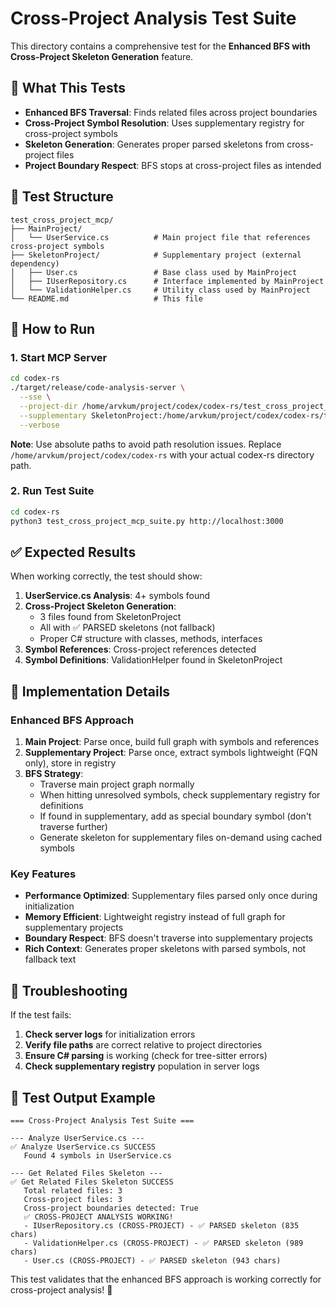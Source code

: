 # Cross-Project Analysis Test Suite

This directory contains a comprehensive test for the **Enhanced BFS with Cross-Project Skeleton Generation** feature.

## 🎯 What This Tests

- **Enhanced BFS Traversal**: Finds related files across project boundaries
- **Cross-Project Symbol Resolution**: Uses supplementary registry for cross-project symbols
- **Skeleton Generation**: Generates proper parsed skeletons from cross-project files
- **Project Boundary Respect**: BFS stops at cross-project files as intended

## 📁 Test Structure

```
test_cross_project_mcp/
├── MainProject/
│   └── UserService.cs          # Main project file that references cross-project symbols
├── SkeletonProject/            # Supplementary project (external dependency)
│   ├── User.cs                 # Base class used by MainProject
│   ├── IUserRepository.cs      # Interface implemented by MainProject
│   └── ValidationHelper.cs     # Utility class used by MainProject
└── README.md                   # This file
```

## 🚀 How to Run

### 1. Start MCP Server
```bash
cd codex-rs
./target/release/code-analysis-server \
  --sse \
  --project-dir /home/arvkum/project/codex/codex-rs/test_cross_project_mcp/MainProject \
  --supplementary SkeletonProject:/home/arvkum/project/codex/codex-rs/test_cross_project_mcp/SkeletonProject \
  --verbose
```

**Note**: Use absolute paths to avoid path resolution issues. Replace `/home/arvkum/project/codex/codex-rs` with your actual codex-rs directory path.

### 2. Run Test Suite
```bash
cd codex-rs
python3 test_cross_project_mcp_suite.py http://localhost:3000
```

## ✅ Expected Results

When working correctly, the test should show:

1. **UserService.cs Analysis**: 4+ symbols found
2. **Cross-Project Skeleton Generation**: 
   - 3 files found from SkeletonProject
   - All with ✅ PARSED skeletons (not fallback)
   - Proper C# structure with classes, methods, interfaces
3. **Symbol References**: Cross-project references detected
4. **Symbol Definitions**: ValidationHelper found in SkeletonProject

## 🔧 Implementation Details

### Enhanced BFS Approach
1. **Main Project**: Parse once, build full graph with symbols and references
2. **Supplementary Project**: Parse once, extract symbols lightweight (FQN only), store in registry
3. **BFS Strategy**: 
   - Traverse main project graph normally
   - When hitting unresolved symbols, check supplementary registry for definitions
   - If found in supplementary, add as special boundary symbol (don't traverse further)
   - Generate skeleton for supplementary files on-demand using cached symbols

### Key Features
- **Performance Optimized**: Supplementary files parsed only once during initialization
- **Memory Efficient**: Lightweight registry instead of full graph for supplementary projects
- **Boundary Respect**: BFS doesn't traverse into supplementary projects
- **Rich Context**: Generates proper skeletons with parsed symbols, not fallback text

## 🐛 Troubleshooting

If the test fails:

1. **Check server logs** for initialization errors
2. **Verify file paths** are correct relative to project directories
3. **Ensure C# parsing** is working (check for tree-sitter errors)
4. **Check supplementary registry** population in server logs

## 📝 Test Output Example

```
=== Cross-Project Analysis Test Suite ===

--- Analyze UserService.cs ---
✅ Analyze UserService.cs SUCCESS
   Found 4 symbols in UserService.cs

--- Get Related Files Skeleton ---
✅ Get Related Files Skeleton SUCCESS
   Total related files: 3
   Cross-project files: 3
   Cross-project boundaries detected: True
   ✅ CROSS-PROJECT ANALYSIS WORKING!
   - IUserRepository.cs (CROSS-PROJECT) - ✅ PARSED skeleton (835 chars)
   - ValidationHelper.cs (CROSS-PROJECT) - ✅ PARSED skeleton (989 chars)
   - User.cs (CROSS-PROJECT) - ✅ PARSED skeleton (943 chars)
```

This test validates that the enhanced BFS approach is working correctly for cross-project analysis! 🎉